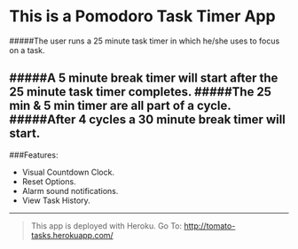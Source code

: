 This is a Pomodoro Task Timer App
=====================================
#####The user runs a 25 minute task timer in which he/she uses to focus on a task.

#####A 5 minute break timer will start after the 25 minute task timer completes. 
#####The 25 min & 5 min timer are all part of a cycle. 
#####After 4 cycles a 30 minute break timer will start.
---
###Features:
* Visual Countdown Clock.
* Reset Options.
* Alarm sound notifications.
* View Task History.

---------------------------------------------
>This app is deployed with Heroku. 
Go To:  http://tomato-tasks.herokuapp.com/
